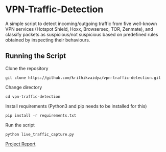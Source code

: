 # VPN-Traffic-Detection

A simple script to detect incoming/outgoing traffic from five well-known VPN services (Hotspot Shield, Hoxx, Browsersec, TOR, Zenmate), and classify packets as suspicious/not suspicious based on predefined rules obtained by inspecting their behaviours.

## Running the Script

Clone the repository
```
git clone https://github.com/krithikvaidya/vpn-traffic-detection.git
```

Change directory
```
cd vpn-traffic-detection
```

Install requirements (Python3 and pip needs to be installed for this)
```
pip install -r requirements.txt
```

Run the script
```
python live_traffic_capture.py
```


[Project Report](https://drive.google.com/file/d/1tsrH8vz7eORZ2Q5z0tQ8HLWQgYaIZpMw/view?usp=sharing)
